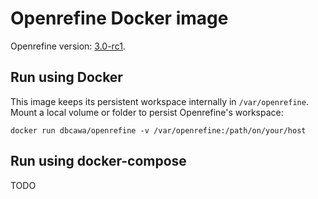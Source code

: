 # Openrefine Docker image

Openrefine version: [3.0-rc1](https://github.com/OpenRefine/OpenRefine/releases/tag/3.0-rc.1).

## Run using Docker

This image keeps its persistent workspace internally in `/var/openrefine`.
Mount a local volume or folder to persist Openrefine's workspace:

```
docker run dbcawa/openrefine -v /var/openrefine:/path/on/your/host
```

## Run using docker-compose
TODO
